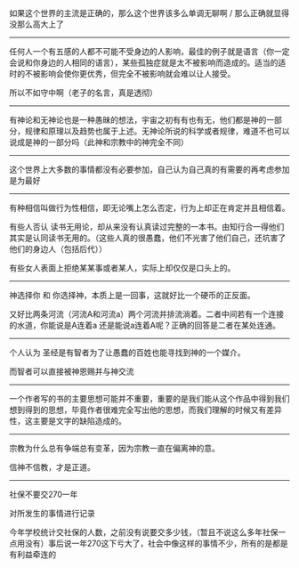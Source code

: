 如果这个世界的主流是正确的，那么这个世界该多么单调无聊啊 / 那么正确就显得没那么高大上了
___
任何人一个有五感的人都不可能不受身边的人影响，最佳的例子就是语言（你一定会说和你身边的人相同的语言），某些孤独症就是太不被影响而造成的。适当的适时的不被影响会使你更优秀，但完全不被影响就会难以让人接受。

所以不如守中啊（老子的名言，真是透彻）
___
有神论和无神论也是一种愚昧的想法，宇宙之初有有也有无，他们都是神的一部分，规律和原理以及趋势也属于上述。无神论所说的科学或者规律，难道不也可以说成是神的一部分吗（此神和宗教中的神完全不同）
___
这个世界上大多数的事情都没有必要参加，自己认为自己真的有需要的再考虑参加是为最好
___
有种相信叫做行为性相信，即无论嘴上怎么否定，行为上却正在肯定并且相信着。

有些人否认 读书无用论，却从来没有认真读过完整的一本书。由知行合一得他们其实是认同读书无用的。（这些人真的很愚蠢，他们不光害了他们自己，还坑害了他们的身边人（包括后代））

有些女人表面上拒绝某某事或者某人，实际上却仅仅是口头上的。
___
神选择你 和 你选择神，本质上是一回事，这就好比一个硬币的正反面。

又好比两条河流（河流A和河流a）两个河流并排流淌着。二者中间若有一个连接的水道，你能说是A连着a 还是能说a连着A呢？正确的回答是二者在某处连通。
___
个人认为 圣经是有智者为了让愚蠢的百姓也能寻找到神的一个媒介。

而智者可以直接被神恩赐并与神交流
___
一个作者写的书的主要思想可能并不重要，重要的是我们能从这个作品中得到我们想到得到的思想，毕竟作者很难完全写出他的思想，而我们理解的时候又有差异性，这主要是文字的缺陷造成的。
___
宗教为什么总有争端总有变革，因为宗教一直在偏离神的意。

信神不信教，才是正道。
___
社保不要交270一年

对所发生的事情进行记录

今年学校统计交社保的人数，之前没有说要交多少钱，（暂且不说这么多年社保一点用没有）事后说一年270这下亏大了，社会中像这样的事情不少，所有的是都是有利益牵连的